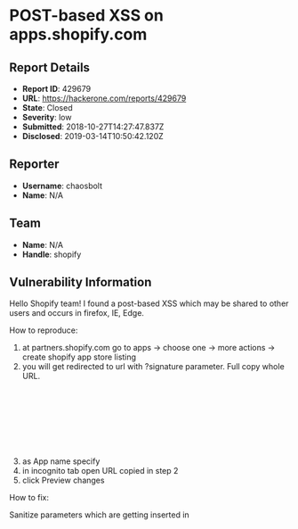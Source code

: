 # POST-based XSS on apps.shopify.com

## Report Details
- **Report ID**: 429679
- **URL**: https://hackerone.com/reports/429679
- **State**: Closed
- **Severity**: low
- **Submitted**: 2018-10-27T14:27:47.837Z
- **Disclosed**: 2019-03-14T10:50:42.120Z

## Reporter
- **Username**: chaosbolt
- **Name**: N/A

## Team
- **Name**: N/A
- **Handle**: shopify

## Vulnerability Information
Hello Shopify team! I found a post-based XSS which may be shared to other users and occurs in firefox, IE, Edge.

How to reproduce:
1. at partners.shopify.com go to apps -> choose one -> more actions -> create shopify app store listing
2. you will get redirected to url with ?signature parameter. Full copy whole URL.
3. as App name specify </script><svg onload=alert()>
4. in incognito tab open URL copied in step 2
5. click Preview changes

How to fix: 

Sanitize parameters which are getting inserted in <script> tag.

## Impact

POST-based XSS in firefox/ie/edge. probably safari too

## Attachments
- causeofissue.png
- firefoxalert.png
